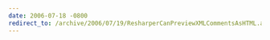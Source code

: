 ```yaml
---
date: 2006-07-18 -0800
redirect_to: /archive/2006/07/19/ResharperCanPreviewXMLCommentsAsHTML.aspx/
---
```

